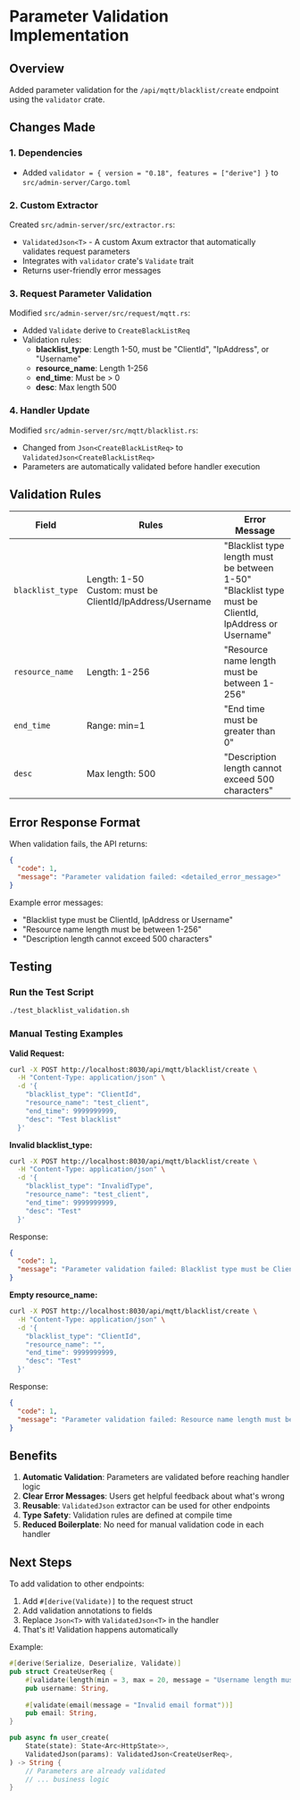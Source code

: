 # Parameter Validation Implementation

## Overview
Added parameter validation for the `/api/mqtt/blacklist/create` endpoint using the `validator` crate.

## Changes Made

### 1. Dependencies
- Added `validator = { version = "0.18", features = ["derive"] }` to `src/admin-server/Cargo.toml`

### 2. Custom Extractor
Created `src/admin-server/src/extractor.rs`:
- `ValidatedJson<T>` - A custom Axum extractor that automatically validates request parameters
- Integrates with `validator` crate's `Validate` trait
- Returns user-friendly error messages

### 3. Request Parameter Validation
Modified `src/admin-server/src/request/mqtt.rs`:
- Added `Validate` derive to `CreateBlackListReq`
- Validation rules:
  - **blacklist_type**: Length 1-50, must be "ClientId", "IpAddress", or "Username"
  - **resource_name**: Length 1-256
  - **end_time**: Must be > 0
  - **desc**: Max length 500

### 4. Handler Update
Modified `src/admin-server/src/mqtt/blacklist.rs`:
- Changed from `Json<CreateBlackListReq>` to `ValidatedJson<CreateBlackListReq>`
- Parameters are automatically validated before handler execution

## Validation Rules

| Field | Rules | Error Message |
|-------|-------|---------------|
| `blacklist_type` | Length: 1-50<br>Custom: must be ClientId/IpAddress/Username | "Blacklist type length must be between 1-50"<br>"Blacklist type must be ClientId, IpAddress or Username" |
| `resource_name` | Length: 1-256 | "Resource name length must be between 1-256" |
| `end_time` | Range: min=1 | "End time must be greater than 0" |
| `desc` | Max length: 500 | "Description length cannot exceed 500 characters" |

## Error Response Format

When validation fails, the API returns:
```json
{
  "code": 1,
  "message": "Parameter validation failed: <detailed_error_message>"
}
```

Example error messages:
- "Blacklist type must be ClientId, IpAddress or Username"
- "Resource name length must be between 1-256"
- "Description length cannot exceed 500 characters"

## Testing

### Run the Test Script
```bash
./test_blacklist_validation.sh
```

### Manual Testing Examples

**Valid Request:**
```bash
curl -X POST http://localhost:8030/api/mqtt/blacklist/create \
  -H "Content-Type: application/json" \
  -d '{
    "blacklist_type": "ClientId",
    "resource_name": "test_client",
    "end_time": 9999999999,
    "desc": "Test blacklist"
  }'
```

**Invalid blacklist_type:**
```bash
curl -X POST http://localhost:8030/api/mqtt/blacklist/create \
  -H "Content-Type: application/json" \
  -d '{
    "blacklist_type": "InvalidType",
    "resource_name": "test_client",
    "end_time": 9999999999,
    "desc": "Test"
  }'
```
Response:
```json
{
  "code": 1,
  "message": "Parameter validation failed: Blacklist type must be ClientId, IpAddress or Username"
}
```

**Empty resource_name:**
```bash
curl -X POST http://localhost:8030/api/mqtt/blacklist/create \
  -H "Content-Type: application/json" \
  -d '{
    "blacklist_type": "ClientId",
    "resource_name": "",
    "end_time": 9999999999,
    "desc": "Test"
  }'
```
Response:
```json
{
  "code": 1,
  "message": "Parameter validation failed: Resource name length must be between 1-256"
}
```

## Benefits

1. **Automatic Validation**: Parameters are validated before reaching handler logic
2. **Clear Error Messages**: Users get helpful feedback about what's wrong
3. **Reusable**: `ValidatedJson` extractor can be used for other endpoints
4. **Type Safety**: Validation rules are defined at compile time
5. **Reduced Boilerplate**: No need for manual validation code in each handler

## Next Steps

To add validation to other endpoints:

1. Add `#[derive(Validate)]` to the request struct
2. Add validation annotations to fields
3. Replace `Json<T>` with `ValidatedJson<T>` in the handler
4. That's it! Validation happens automatically

Example:
```rust
#[derive(Serialize, Deserialize, Validate)]
pub struct CreateUserReq {
    #[validate(length(min = 3, max = 20, message = "Username length must be between 3-20"))]
    pub username: String,
    
    #[validate(email(message = "Invalid email format"))]
    pub email: String,
}

pub async fn user_create(
    State(state): State<Arc<HttpState>>,
    ValidatedJson(params): ValidatedJson<CreateUserReq>,
) -> String {
    // Parameters are already validated
    // ... business logic
}
```

